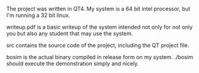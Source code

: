 The project was written in QT4. My system is a 64 bit intel processor, but I'm running a 32 bit linux.

writeup.pdf is a basic writeup of the system intended not only for not only you but also any student that may use the system.

src contains the source code of the project, including the QT project file.

bosim is the actual binary compiled in release form on my system. ./bosim should execute the demonstration simply and nicely.